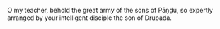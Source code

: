 O my teacher, behold the great army of the sons of Pāṇḍu, so expertly arranged by your intelligent disciple the son of Drupada.
